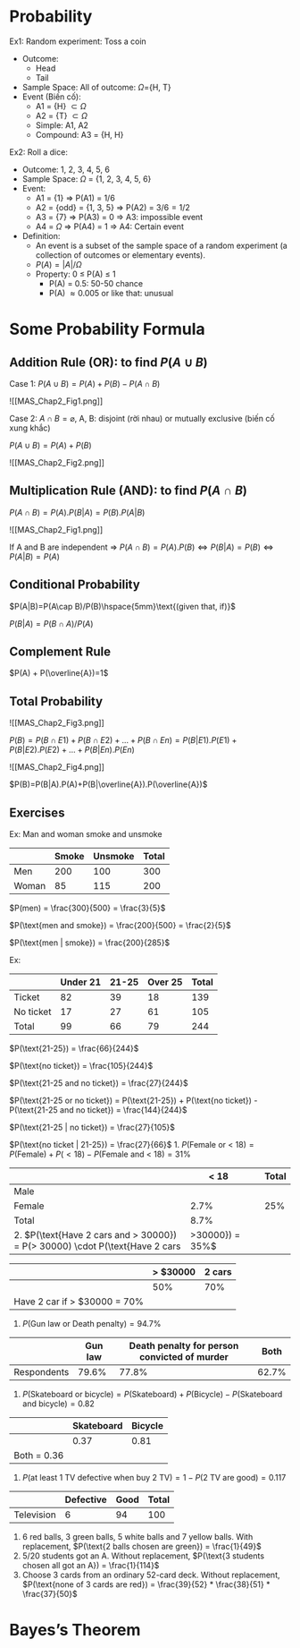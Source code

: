 # **Probability**

Ex1: Random experiment: Toss a coin

- Outcome:
    - Head
    - Tail
- Sample Space: All of outcome: $\Omega$={H, T}
- Event (Biến cố):
    - A1 = {H} $\subset \Omega$
    - A2 = {T} $\subset \Omega$
    - Simple: A1, A2
    - Compound: A3 = {H, H}

Ex2: Roll a dice:

- Outcome: 1, 2, 3, 4, 5, 6
- Sample Space: $\Omega$ = {1, 2, 3, 4, 5, 6}
- Event:
    - A1 = {1} ⇒ P(A1) = $1/6$
    - A2 = {odd} = {1, 3, 5} ⇒ P(A2) = $3/6 = 1/2$
    - A3 = {7} ⇒ P(A3) = 0 ⇒ A3: impossible event
    - A4 = $\Omega$ ⇒ P(A4) = 1 ⇒ A4: Certain event
- Definition:
    - An event is a subset of the sample space of a random experiment (a collection of outcomes or elementary events).
    - $P(A)=|A|/\Omega$
    - Property: 0 ≤ P(A) ≤ 1
        - P(A) = 0.5: 50-50 chance
        - P(A) $\approx 0.005$ or like that: unusual

# Some Probability Formula

## Addition Rule (OR): to find $P(A \cup B)$

Case 1: $P(A \cup B)=P(A)+P(B)-P(A\cap B)$

![[MAS_Chap2_Fig1.png]]

Case 2: $A\cap B = \varnothing$, A, B: disjoint (rời nhau) or mutually exclusive (biến cố xung khắc)

$P(A\cup B)=P(A)+P(B)$

![[MAS_Chap2_Fig2.png]]
## Multiplication Rule (AND): to find $P(A\cap B)$

$P(A\cap B)=P(A).P(B|A)=P(B).P(A|B)$

![[MAS_Chap2_Fig1.png]]

If A and B are independent ⇒ $P(A\cap B)=P(A).P(B)\Leftrightarrow P(B|A)=P(B)\Leftrightarrow P(A|B)=P(A)$

## Conditional Probability

$P(A|B)=P(A\cap B)/P(B)\hspace{5mm}\text{(given that, if)}$

$P(B|A)=P(B\cap A)/P(A)$


## Complement Rule

$P(A) + P(\overline{A})=1$

## Total Probability

![[MAS_Chap2_Fig3.png]]

$P(B)=P(B\cap E1) + P(B\cap E2) +...+P(B\cap En) = P(B|E1).P(E1) + P(B|E2).P(E2)+...+P(B|En).P(En)$


![[MAS_Chap2_Fig4.png]]

$P(B)=P(B|A).P(A)+P(B|\overline{A}).P(\overline{A})$

## Exercises

Ex: Man and woman smoke and unsmoke

|       | Smoke | Unsmoke | Total |
| ----- | ----- | ------- | ----- |
| Men   | 200   | 100     | 300   |
| Woman | 85    | 115     | 200   |

$P(men) = \frac{300}{500} = \frac{3}{5}$

$P(\text{men and smoke}) = \frac{200}{500} = \frac{2}{5}$

$P(\text{men | smoke}) = \frac{200}{285}$

Ex:

|           | Under 21 | 21-25 | Over 25 | Total |
| --------- | -------- | ----- | ------- | ----- |
| Ticket    | 82       | 39    | 18      | 139   |
| No ticket | 17       | 27    | 61      | 105   |
| Total     | 99       | 66    | 79      | 244   |

$P(\text{21-25}) = \frac{66}{244}$

$P(\text{no ticket}) = \frac{105}{244}$

$P(\text{21-25 and no ticket}) = \frac{27}{244}$

$P(\text{21-25 or no ticket}) = P(\text{21-25}) + P(\text{no ticket}) - P(\text{21-25 and no ticket}) = \frac{144}{244}$

$P(\text{21-25 | no ticket}) = \frac{27}{105}$

$P(\text{no ticket | 21-25}) = \frac{27}{66}$
1. 
$P(\text{Female or < 18}) = P(\text{Female}) + P(< 18) - P(\text{Female and < 18}) =31\%$

|  | < 18 |  | Total |
| --- | --- | --- | --- |
| Male |  |  |  |
| Female | 2.7% |  | 25% |
| Total | 8.7% |  |  |
2. $P(\text{Have 2 cars and > 30000}) = P(> 30000) \cdot P(\text{Have 2 cars | >30000}) = 35\%$

|                              | > $30000 | 2 cars |
| ---------------------------- | -------- | ------ |
|                              | 50%      | 70%    |
| Have 2 car if > $30000 = 70% |          |        |

1. $P(\text{Gun law or Death penalty}) = 94.7\%$

|             | Gun law | Death penalty for person convicted of murder | Both  |
| ----------- | ------- | -------------------------------------------- | ----- |
| Respondents | 79.6%   | 77.8%                                        | 62.7% |

1. $P(\text{Skateboard or bicycle}) = P(\text{Skateboard}) + P(\text{Bicycle}) - P(\text{Skateboard and bicycle}) = 0.82$

|             | Skateboard | Bicycle |
| ----------- | ---------- | ------- |
|             | 0.37       | 0.81    |
| Both = 0.36 |            |         |

1. $P(\text{at least 1 TV defective when buy 2 TV}) = 1 - P(\text{2 TV are good}) = 0.117$

|            | Defective | Good | Total |
| ---------- | --------- | ---- | ----- |
| Television | 6         | 94   | 100   |

1. 6 red balls, 3 green balls, 5 white balls and 7 yellow balls. With replacement, $P(\text{2 balls chosen are green}) = \frac{1}{49}$
2. 5/20 students got an A. Without replacement, $P(\text{3 students chosen all got an A}) = \frac{1}{114}$ 
3. Choose 3 cards from an ordinary 52-card deck. Without replacement, $P(\text{none of 3 cards are red}) = \frac{39}{52} * \frac{38}{51} * \frac{37}{50}$

# Bayes’s Theorem